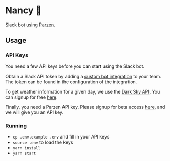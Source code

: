# Nancy 👵

Slack bot using [Parzen](https://parzen.ai/).

## Usage

### API Keys

You need a few API keys before you can start using the Slack bot.

Obtain a Slack API token by adding a [custom bot integration](https://api.slack.com/bot-users) to your team. The token can be found in the configuration of the integration.

To get weather information for a given day, we use the [Dark Sky API](https://darksky.net). You can signup for free [here](https://darksky.net/dev).

Finally, you need a Parzen API key. Please signup for beta access [here](https://www.parzen.ai/), and we will give you an API key.

### Running

- `cp .env.example .env` and fill in your API keys
- `source .env` to load the keys
- `yarn install`
- `yarn start`
